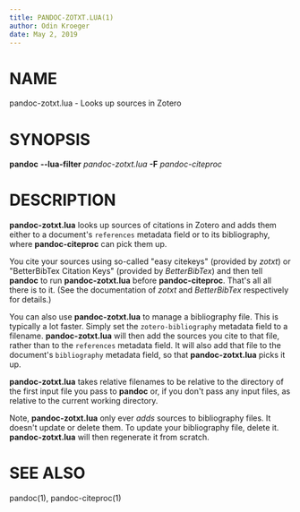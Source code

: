 ```yaml
---
title: PANDOC-ZOTXT.LUA(1)
author: Odin Kroeger
date: May 2, 2019
---
```


# NAME

pandoc-zotxt.lua - Looks up sources in Zotero


# SYNOPSIS

**pandoc** **--lua-filter** *pandoc-zotxt.lua* **-F** *pandoc-citeproc*


# DESCRIPTION

**pandoc-zotxt.lua** looks up sources of citations in Zotero and adds
them either to a document's `references` metadata field or to its
bibliography, where **pandoc-citeproc** can pick them up.

You cite your sources using so-called "easy citekeys" (provided by *zotxt*) or
"BetterBibTex Citation Keys" (provided by *BetterBibTex*) and then tell 
**pandoc** to run **pandoc-zotxt.lua** before **pandoc-citeproc**.
That's all all there is to it. (See the documentation of *zotxt* and 
*BetterBibTex* respectively for details.)

You can also use **pandoc-zotxt.lua** to manage a bibliography file. This is
typically a lot faster. Simply set the `zotero-bibliography` metadata field
to a filename. **pandoc-zotxt.lua** will then add the sources you cite to that
file, rather than to the `references` metadata field. It will also add
that file to the document's `bibliography` metadata field, so
that **pandoc-zotxt.lua** picks it up.

**pandoc-zotxt.lua** takes relative filenames to be relative to the directory
of the first input file you pass to **pandoc** or, if you don't pass any input
files, as relative to the current working directory.

Note, **pandoc-zotxt.lua** only ever *adds* sources to bibliography files.
It doesn't update or delete them. To update your bibliography file,
delete it. **pandoc-zotxt.lua** will then regenerate it from scratch.


# SEE ALSO

pandoc(1), pandoc-citeproc(1)
